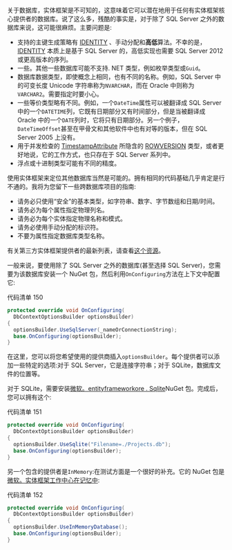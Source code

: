 关于数据库，实体框架是不可知的，这意味着它可以潜在地用于任何有实体框架核心提供者的数据库。说了这么多，残酷的事实是，对于除了 SQL Server 之外的数据库来说，这可能很麻烦。主要问题是:

*   支持的主键生成策略有 [IDENTITY](http://technet.microsoft.com/en-us/library/ms186775.aspx) 、手动分配和**高低**算法。不幸的是， [IDENTITY](http://technet.microsoft.com/en-us/library/ms186775.aspx) 本质上是基于 SQL Server 的，高低实现也需要 SQL Server 2012 或更高版本的序列。
*   一些。其他一些数据库可能不支持. NET 类型，例如枚举类型或`Guid`。
*   数据库数据类型，即使概念上相同，也有不同的名称。例如，SQL Server 中的可变长度 Unicode 字符串称为`NVARCHAR`，而在 Oracle 中则称为`VARCHAR2`。需要指定时要小心。
*   一些等价类型略有不同。例如，一个`DateTime`属性可以被翻译成 SQL Server 中的一个`DATETIME`列，它既有日期部分又有时间部分，但是当被翻译成 Oracle 中的一个`DATE`列时，它将只有日期部分。另一个例子，`DateTimeOffset`甚至在甲骨文和其他软件中也有对等的版本，但在 SQL Server 2005 上没有。
*   用于并发检查的 [TimestampAttribute](http://technet.microsoft.com/en-us/library/ms182776.aspx) 所隐含的 [ROWVERSION](http://technet.microsoft.com/en-us/library/ms182776.aspx) 类型，或者更好地说，它的工作方式，也只存在于 SQL Server 系列中。
*   浮点或十进制类型可能有不同的精度。

使用实体框架来定位其他数据库当然是可能的。拥有相同的代码基础几乎肯定是行不通的。我将为您留下一些跨数据库项目的指南:

*   请务必只使用“安全”的基本类型，如字符串、数字、字节数组和日期/时间。
*   请务必为每个属性指定物理列名。
*   请务必为每个实体指定物理名称和模式。
*   请务必使用手动分配的标识符。
*   不要为属性指定数据库类型名称。

有关第三方实体框架提供者的最新列表，请查看[这个资源](https://docs.microsoft.com/en-us/ef/core/providers/)。

一般来说，要使用除了 SQL Server 之外的数据库(甚至选择 SQL Server)，您需要为该数据库安装一个 NuGet 包，然后利用`OnConfiguring`方法在上下文中配置它:

代码清单 150

```cs
protected override void OnConfiguring(
  DbContextOptionsBuilder optionsBuilder)
{
  optionsBuilder.UseSqlServer(_nameOrConnectionString);
  base.OnConfiguring(optionsBuilder);
}

```

在这里，您可以将您希望使用的提供商插入`optionsBuilder`。每个提供者可以添加一些特定的选项:对于 SQL Server，它是连接字符串；对于 SQLite，数据库文件的位置等。

对于 SQLite，需要安装[微软。entityframeworkore . Sqlite](https://www.nuget.org/packages/Microsoft.EntityFrameworkCore.Sqlite/)NuGet 包。完成后，您可以拥有这个:

代码清单 151

```cs
protected override void OnConfiguring(
  DbContextOptionsBuilder optionsBuilder)
{
  optionsBuilder.UseSqlite("Filename=./Projects.db");
  base.OnConfiguring(optionsBuilder);
}

```

另一个包含的提供者是`InMemory`:在测试方面是一个很好的补充。它的 NuGet 包是[微软。实体框架工作中心在记忆中](https://www.nuget.org/packages/Microsoft.EntityFrameworkCore.Inmemory):

代码清单 152

```cs
protected override void OnConfiguring(
  DbContextOptionsBuilder optionsBuilder)
{
  optionsBuilder.UseInMemoryDatabase();
  base.OnConfiguring(optionsBuilder);
}

```